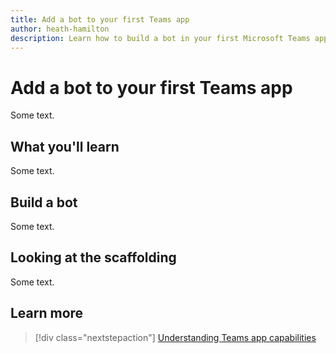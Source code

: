 ```yaml
---
title: Add a bot to your first Teams app
author: heath-hamilton
description: Learn how to build a bot in your first Microsoft Teams app.
---
```

# Add a bot to your first Teams app

Some text.

## What you'll learn

Some text.

## Build a bot

Some text.

## Looking at the scaffolding

Some text.

## Learn more

> [!div class="nextstepaction"]
> [Understanding Teams app capabilities](../concepts/extensibility-points.md)
